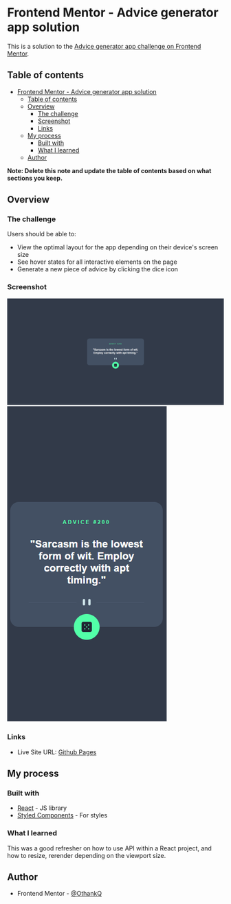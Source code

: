 # Frontend Mentor - Advice generator app solution

This is a solution to the [Advice generator app challenge on Frontend Mentor](https://www.frontendmentor.io/challenges/advice-generator-app-QdUG-13db).

## Table of contents

- [Frontend Mentor - Advice generator app solution](#frontend-mentor---advice-generator-app-solution)
  - [Table of contents](#table-of-contents)
  - [Overview](#overview)
    - [The challenge](#the-challenge)
    - [Screenshot](#screenshot)
    - [Links](#links)
  - [My process](#my-process)
    - [Built with](#built-with)
    - [What I learned](#what-i-learned)
  - [Author](#author)

**Note: Delete this note and update the table of contents based on what sections you keep.**

## Overview

### The challenge

Users should be able to:

- View the optimal layout for the app depending on their device's screen size
- See hover states for all interactive elements on the page
- Generate a new piece of advice by clicking the dice icon

### Screenshot

![](./desktop.png)
![](./mobile.png)

### Links

- Live Site URL: [Github Pages](https://othankq.github.io/advice-generator/)

## My process

### Built with

- [React](https://reactjs.org/) - JS library
- [Styled Components](https://styled-components.com/) - For styles

### What I learned

This was a good refresher on how to use API within a React project, and how to resize, rerender depending on the viewport size.

## Author

- Frontend Mentor - [@OthankQ](https://www.frontendmentor.io/profile/OthankQ)
